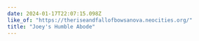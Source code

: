 ```yaml
---
date: 2024-01-17T22:07:15.098Z
like_of: "https://theriseandfallofbowsanova.neocities.org/"
title: "Joey's Humble Abode"
---
```

